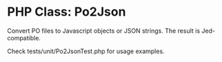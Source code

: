 PHP Class: Po2Json
==========================

Convert PO files to Javascript objects or JSON strings. The result is Jed-compatible.

Check tests/unit/Po2JsonTest.php for usage examples.